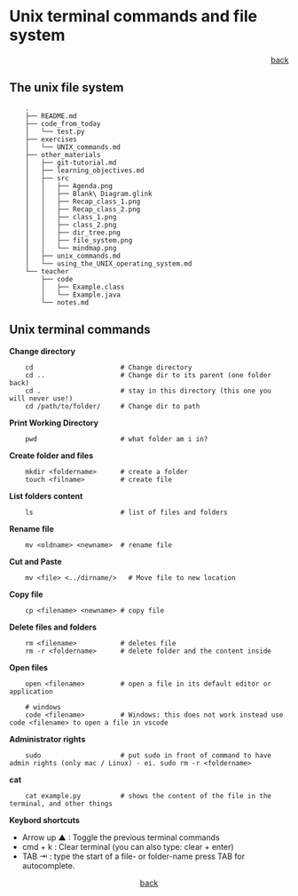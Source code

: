 # Unix terminal commands and file system

<div align="right">
<a href="/../../../Lesson_01_introduction_to_python_and_python_strings/blob/master/README.md">back</a> 
</div>

## The unix file system

````
    .
    ├── README.md
    ├── code_from_today
    │   └── test.py
    ├── exercises
    │   └── UNIX_commands.md
    ├── other_materials
    │   ├── git-tutorial.md
    │   ├── learning_objectives.md
    │   ├── src
    │   │   ├── Agenda.png
    │   │   ├── Blank\ Diagram.glink
    │   │   ├── Recap_class_1.png
    │   │   ├── Recap_class_2.png
    │   │   ├── class_1.png
    │   │   ├── class_2.png
    │   │   ├── dir_tree.png
    │   │   ├── file_system.png
    │   │   └── mindmap.png
    │   ├── unix_commands.md
    │   └── using_the_UNIX_operating_system.md
    └── teacher
        ├── code
        │   ├── Example.class
        │   └── Example.java
        └── notes.md
````

## Unix terminal commands


**Change directory**

````
    cd                      # Change directory
    cd ..                   # Change dir to its parent (one folder back)
    cd .                    # stay in this directory (this one you will never use!)
    cd /path/to/folder/     # Change dir to path
````

**Print Working Directory**
````
    pwd                     # what folder am i in?
````

**Create folder and files**
````
    mkdir <foldername>      # create a folder
    touch <filname>         # create file
````

**List folders content**
````
    ls                      # list of files and folders
````

**Rename file**
````
    mv <oldname> <newname>  # rename file
````

**Cut and Paste**
````
    mv <file> <../dirname/>   # Move file to new location
````

**Copy file**
````
    cp <filename> <newname> # copy file 
````
**Delete files and folders**
````
    rm <filename>           # deletes file
    rm -r <foldername>      # delete folder and the content inside
````

**Open files**
````
    open <filename>         # open a file in its default editor or application
    
    # windows
    code <filename>         # Windows: this does not work instead use code <filename> to open a file in vscode    

````
**Administrator rights**
````
    sudo                    # put sudo in front of command to have admin rights (only mac / Linux) - ei. sudo rm -r <foldername>
````

**cat**
````
    cat example.py          # shows the content of the file in the terminal, and other things
````


**Keybord shortcuts**
* Arrow up ▲ : Toggle the previous terminal commands
* cmd + k : Clear terminal (you can also type: clear + enter)
* TAB ⇥ : type the start of a file- or folder-name press TAB for autocomplete.


<div align="center">
<a href="/../../../Lesson_01_introduction_to_python_and_python_strings/blob/master/README.md">back</a> 
</div>